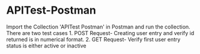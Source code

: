 # APITest-Postman
Import the Collection 'APITest Postman' in Postman and run the collection. There are two test cases 1. POST Request- Creating user entry and verify id returned is in numerical format. 2. GET Request- Verify first user entry status is either active or inactive
